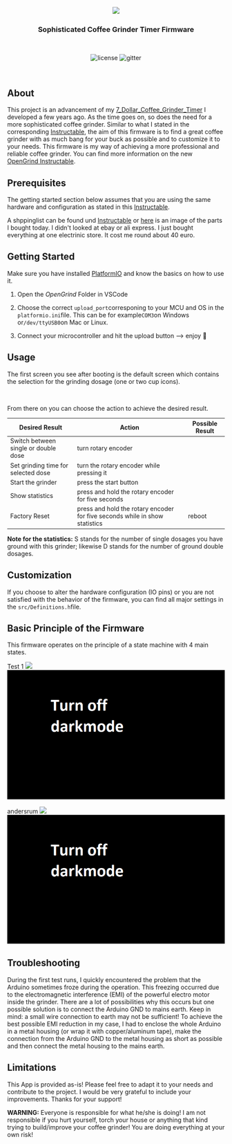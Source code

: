 <p align="center">
  <img width="300" src="assets/logo.png">
  <h3 align="center">Sophisticated Coffee Grinder Timer Firmware</h3></br>
  <p align="center">
    <img alt="license" src="https://img.shields.io/badge/license-GPL-blue">
  <img alt="gitter" src="https://img.shields.io/badge/language-C/C++-blue">
  </p>
</p>
<br>

## About

This project is an advancement of my [7_Dollar_Coffee_Grinder_Timer](https://github.com/GatCode/7_Dollar_Coffee_Grinder_Timer) I developed a few years ago. As the time goes on, so does the need for a more sophisticated coffee grinder. Similar to what I stated in the corresponding [Instructable](https://www.instructables.com/id/The-7-Coffee-Grinder-Timer/), the aim of this firmware is to find a great coffee grinder with as much bang for your buck as possible and to customize it to your needs. This firmware is my way of achieving a more professional and reliable coffee grinder. You can find more information on the new [OpenGrind Instructable](https://www.instructables.com/The-14-Sophisticated-Coffee-Grinder-Timer/).



## Prerequisites

The getting started section below assumes that you are using the same hardware and configuration as stated in this [Instructable](https://www.instructables.com/The-14-Sophisticated-Coffee-Grinder-Timer/).

A shppinglist can be found und [Instructable](https://www.instructables.com/The-14-Sophisticated-Coffee-Grinder-Timer/) or [here]( https://github.com/Steffeeeen1234/OpenGrind/blob/master/assets/Shppinglist.png) is an image of the parts I bought today. I didn't looked at ebay or ali express. I just bought everything at one electrinic store. It cost me round about 40 euro.


## Getting Started

Make sure you have installed [PlatformIO](https://platformio.org/platformio-ide) and know the basics on how to use it.

1. Open the *OpenGrind* Folder in VSCode

2. Choose the correct `upload_port`corresponing to your MCU and OS in the `platformio.ini`file. This can be for example`COM3`on Windows or`/dev/ttyUSB0`on Mac or Linux.

3. Connect your microcontroller and hit the upload button --> enjoy 🎉



## Usage

The first screen you see after booting is the default screen which contains the selection for the grinding dosage (one or two cup icons).

<img title="" src="assets/singleCup.jpg" alt="" width="211"> <img title="" src="assets/doubleCup.jpg" alt="" width="211">

From there on you can choose the action to achieve the desired result.

| Desired Result                       | Action                                                                      | Possible Result                                              |
| ------------------------------------ | --------------------------------------------------------------------------- | ------------------------------------------------------------ |
| Switch between single or double dose | turn rotary encoder                                                         | <img title="" src="assets/doubleCup.jpg" alt="" width="211"> |
| Set grinding time for selected dose  | turn the rotary encoder while pressing it                                   | <img title="" src="assets/time.jpg" alt="" width="211">      |
| Start the grinder                    | press the start button                                                      | <img title="" src="assets/time.jpg" alt="" width="211">      |
| Show statistics                      | press and hold the rotary encoder for five seconds                          | <img title="" src="assets/stats.jpg" alt="" width="211">     |
| Factory Reset                        | press and hold the rotary encoder for five seconds while in show statistics | reboot                                                       |

**Note for the statistics:** S stands for the number of single dosages you have ground with this grinder; likewise D stands for the number of ground double dosages.



## Customization

If you choose to alter the hardware configuration (IO pins) or you are not satisfied with the behavior of the firmware, you can find all major settings in the `src/Definitions.h`file.



## Basic Principle of the Firmware

This firmware operates on the principle of a state machine with 4 main states.


Test 1
![](assets/states.png#gh-dark-mode-only)
![](assets/turnoffdarkmode.png#gh-light-mode-only)

andersrum
![](assets/states.png#gh-light-mode-only)
![](assets/turnoffdarkmode.png#gh-dark-mode-only)

## Troubleshooting

During the first test runs, I quickly encountered the problem that the Arduino sometimes froze during the operation. This freezing occurred due to the electromagnetic interference (EMI) of the powerful electro motor inside the grinder. There are a lot of possibilities why this occurs but one possible solution is to connect the Arduino GND to mains earth. Keep in mind: a small wire connection to earth may not be sufficient! To achieve the best possible EMI reduction in my case, I had to enclose the whole Arduino in a metal housing (or wrap it with copper/aluminum tape), make the connection from the Arduino GND to the metal housing as short as possible and then connect the metal housing to the mains earth.



## Limitations

This App is provided as-is!
Please feel free to adapt it to your needs and contribute to the project. I would be very grateful to include your improvements. Thanks for your support!




**WARNING:** Everyone is responsible for what he/she is doing! I am not responsible if you hurt yourself, torch your house or anything that kind trying to build/improve your coffee grinder! You are doing everything at your own risk!
